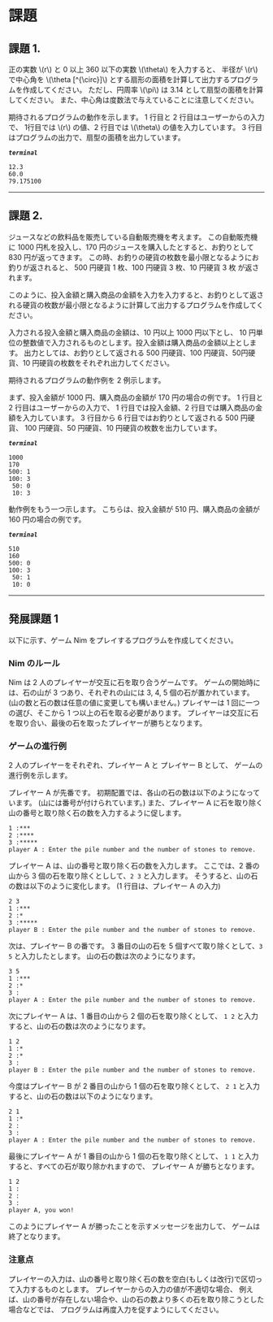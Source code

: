 # 課題

## 課題 1.

正の実数 \\(r\\) と 0 以上 360 以下の実数 \\(\theta\\) を入力すると、
半径が \\(r\\) で中心角を \\(\theta \[^{\circ}\]\\) とする扇形の面積を計算して出力するプログラムを作成してください。
ただし、円周率 \\(\pi\\) は 3.14 として扇型の面積を計算してください。
また、中心角は度数法で与えていることに注意してください。

期待されるプログラムの動作を示します。
1 行目と 2 行目はユーザーからの入力で、
1行目では \\(r\\) の値、2 行目では \\(\theta\\) の値を入力しています。
3 行目はプログラムの出力で、扇型の面積を出力しています。

***`terminal`***
```
12.3
60.0
79.175100
```

---

## 課題 2.

ジュースなどの飲料品を販売している自動販売機を考えます。
この自動販売機に 1000 円札を投入し、170 円のジュースを購入したとすると、お釣りとして 830 円が返ってきます。
この時、お釣りの硬貨の枚数を最小限となるようにお釣りが返されると、 500 円硬貨 1 枚、100 円硬貨 3 枚、10 円硬貨 3 枚 が返されます。

このように、投入金額と購入商品の金額を入力を入力すると、お釣りとして返される硬貨の枚数が最小限となるように計算して出力するプログラムを作成してください。

入力される投入金額と購入商品の金額は、10 円以上 1000 円以下とし、 10 円単位の整数値で入力されるものとします。投入金額は購入商品の金額以上とします。
出力としては、お釣りとして返される 500 円硬貨、100 円硬貨、50円硬貨、10 円硬貨の枚数をそれぞれ出力してください。

期待されるプログラムの動作例を 2 例示します。

まず、投入金額が 1000 円、購入商品の金額が 170 円の場合の例です。
1 行目と 2 行目はユーザーからの入力で、
1 行目では投入金額、2 行目では購入商品の金額を入力しています。
3 行目から 6 行目ではお釣りとして返される 500 円硬貨、
100 円硬貨、50 円硬貨、10 円硬貨の枚数を出力しています。

***`terminal`***
```
1000
170
500: 1
100: 3
 50: 0
 10: 3
```

動作例をもう一つ示します。
こちらは、投入金額が 510 円、購入商品の金額が 160 円の場合の例です。

***`terminal`***
```
510
160
500: 0
100: 3
 50: 1
 10: 0
```

---

## 発展課題 1

以下に示す、ゲーム Nim をプレイするプログラムを作成してください。

### Nim のルール
Nim は 2 人のプレイヤーが交互に石を取り合うゲームです。
ゲームの開始時には、石の山が 3 つあり、それぞれの山には 3, 4, 5 個の石が置かれています。
(山の数と石の数は任意の値に変更しても構いません。)
プレイヤーは 1 回に一つの選び、そこから 1 つ以上の石を取る必要があります。
プレイヤーは交互に石を取り合い、最後の石を取ったプレイヤーが勝ちとなります。

### ゲームの進行例

2 人のプレイヤーをそれぞれ、プレイヤー A と プレイヤー B として、
ゲームの進行例を示します。

プレイヤー A が先番です。
初期配置では、各山の石の数は以下のようになっています。
(山には番号が付けられています。)
また、プレイヤー A に石を取り除く山の番号と取り除く石の数を入力するように促します。

```
1 :***
2 :****
3 :*****
player A : Enter the pile number and the number of stones to remove.
```

プレイヤー A は、山の番号と取り除く石の数を入力します。
ここでは、2 番の山から 3 個の石を取り除くとしして、`2 3` と入力します。
そうすると、山の石の数は以下のように変化します。
(1 行目は、プレイヤー A の入力)

```
2 3
1 :***
2 :*
3 :*****
player B : Enter the pile number and the number of stones to remove.
```

次は、プレイヤー B の番です。
3 番目の山の石を 5 個すべて取り除くとして、`3 5` と入力したとします。
山の石の数は次のようになります。

```
3 5
1 :***
2 :*
3 :
player A : Enter the pile number and the number of stones to remove.
```

次にプレイヤー A は、1 番目の山から 2 個の石を取り除くとして、
`1 2` と入力すると、山の石の数は次のようになります。

```
1 2
1 :*
2 :*
3 :
player B : Enter the pile number and the number of stones to remove.
```

今度はプレイヤー B が 2 番目の山から 1 個の石を取り除くとして、
`2 1` と入力すると、山の石の数は以下のようになります。

```
2 1
1 :*
2 :
3 :
player A : Enter the pile number and the number of stones to remove.
```

最後にプレイヤー A が 1 番目の山から 1 個の石を取り除くとして、
`1 1` と入力すると、すべての石が取り除かれますので、
プレイヤー A が勝ちとなります。

```
1 2
1 :
2 :
3 :
player A, you won!
```

このようにプレイヤー A が勝ったことを示すメッセージを出力して、
ゲームは終了となります。

### 注意点

プレイヤーの入力は、山の番号と取り除く石の数を空白(もしくは改行)で区切って入力するものとします。
プレイヤーからの入力の値が不適切な場合、
例えば、山の番号が存在しない場合や、山の石の数より多くの石を取り除こうとした場合などでは、
プログラムは再度入力を促すようにしてください。

